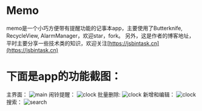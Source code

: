 # Memo
memo是一个小巧方便带有提醒功能的记事本app，主要使用了Butterknife, RecycleView, AlarmManager，欢迎star，fork。
另外，这是作者的博客地址，平时主要分享一些技术类的知识，欢迎关注[https://jsbintask.cn](https://jsbintask.cn)

# 下面是app的功能截图：
主界面：
![main](https://raw.githubusercontent.com/jsbintask22/static/master/memo/memo_main.jpg)
闹铃提醒：
![clock](https://raw.githubusercontent.com/jsbintask22/static/master/memo/memo_clock.jpg)
批量删除:
![clock](https://raw.githubusercontent.com/jsbintask22/static/master/memo/memo_delete.jpg)
新增和编辑：
![clock](https://raw.githubusercontent.com/jsbintask22/static/master/memo/memo_edit_save.jpg)
搜索：
![search](https://raw.githubusercontent.com/jsbintask22/static/master/memo/memo_search.jpg)